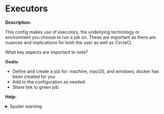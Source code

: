 # Executors

**Description:**

This config makes use of executors, the underlying technology or environment you choose to run a job on. These are important as there are nuances and implications for both the user as well as CircleCI.

What key aspects are important to note?

**Goals:**

- Define and create a job for: machine, macOS, and windows; docker has been created for you
- Add to the configuration as needed
- Share link to green job.

**Help:**

<details>
  <summary>Spoiler warning</summary>

https://circleci.com/docs/executor-intro
https://circleci.com/docs/executor-intro#windows
https://circleci.com/docs/executor-intro#macos

</details>
